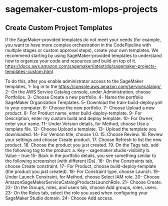 # sagemaker-custom-mlops-projects
## Create Custom Project Templates
If the SageMaker-provided templates do not meet your needs (for example, you want to have more complex orchestration in the CodePipeline with multiple stages or custom approval steps), create your own templates.
We recommend starting by using SageMaker-provided templates to understand how to organize your code and resources and build on top of it. https://docs.aws.amazon.com/sagemaker/latest/dg/sagemaker-projects-templates-custom.html

To do this, after you enable administrator access to the SageMaker templates, 
1-	log in to the https://console.aws.amazon.com/servicecatalog/, 
2-	On the AWS Service Catalog console, under Administration, choose Portfolios.
3-	Choose Create a new portfolio.
4-	Name the portfolio SageMaker Organization Templates.
5-	Download the train-build-deploy.yml to your computer.
6-	Choose the new portfolio.
7-	Choose Upload a new product.
8-	For Product name¸ enter build-deploy-template.
9-	For Description, enter my custom build and deploy template.
10-	For Owner, enter your name.
11-	Under Version details, for Method, choose Use a template file.
12-	Choose Upload a template.
13-	Upload the template you downloaded.
14-	For Version title, choose 1.0.
15.	Choose Review.
16.	Review your settings and choose Create product.
17.	Choose Refresh to list the new product.
18.	Choose the product you just created.
19.	On the Tags tab, add the following tag to the product:
a.	Key – sagemaker:studio-visibility
b.	Value – true
15-	 Back in the portfolio details, you see something similar to the following screenshot (with different IDs).
16-	On the Constraints tab, choose Create constraint.
17-	For Product, choose build-deploy-template (the product you just created).
18-	For Constraint type, choose Launch.
19-	Under Launch Constraint, for Method, choose Select IAM role.
20-	Choose AmazonSageMakerServiceCatalogProductsLaunchRole.
21-	Choose Create.
22-	On the Groups, roles, and users tab, choose Add groups, roles, users.
23-	On the Roles tab, select the role you used when configuring your SageMaker Studio domain.
24-	Choose Add access.
